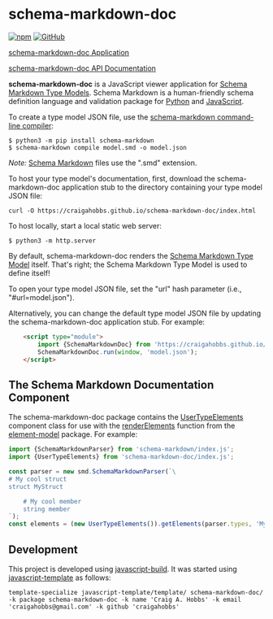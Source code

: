 # schema-markdown-doc

[![npm](https://img.shields.io/npm/v/schema-markdown-doc)](https://www.npmjs.com/package/schema-markdown-doc)
[![GitHub](https://img.shields.io/github/license/craigahobbs/schema-markdown-doc)](https://github.com/craigahobbs/schema-markdown-doc/blob/main/LICENSE)

[schema-markdown-doc Application](https://craigahobbs.github.io/schema-markdown-doc/)

[schema-markdown-doc API Documentation](https://craigahobbs.github.io/schema-markdown-doc/doc/)

**schema-markdown-doc** is a JavaScript viewer application for
[Schema Markdown Type Models](https://craigahobbs.github.io/schema-markdown-doc/#name=TypeModel).
Schema Markdown is a human-friendly schema definition language and validation package for
[Python](https://github.com/craigahobbs/schema-markdown)
and
[JavaScript](https://github.com/craigahobbs/schema-markdown-js).

To create a type model JSON file, use the
[schema-markdown command-line compiler](https://craigahobbs.github.io/schema-markdown/tool.html):

```
$ python3 -m pip install schema-markdown
$ schema-markdown compile model.smd -o model.json
```

*Note:* [Schema Markdown](https://craigahobbs.github.io/schema-markdown/schema-markdown.html)
files use the ".smd" extension.

To host your type model's documentation, first, download the schema-markdown-doc application stub to
the directory containing your type model JSON file:

```
curl -O https://craigahobbs.github.io/schema-markdown-doc/index.html
```

To host locally, start a local static web server:

```
$ python3 -m http.server
```

By default, schema-markdown-doc renders the
[Schema Markdown Type Model](https://craigahobbs.github.io/schema-markdown-doc/#name=TypeModel)
itself. That's right; the Schema Markdown Type Model is used to define itself!

To open your type model JSON file, set the "url" hash parameter (i.e., "#url=model.json").

Alternatively, you can change the default type model JSON file by updating the schema-markdown-doc
application stub. For example:

``` html
    <script type="module">
        import {SchemaMarkdownDoc} from 'https://craigahobbs.github.io/schema-markdown-doc/schema-markdown-doc/index.js';
        SchemaMarkdownDoc.run(window, 'model.json');
    </script>
```


## The Schema Markdown Documentation Component

The schema-markdown-doc package contains the
[UserTypeElements](https://craigahobbs.github.io/schema-markdown-doc/doc/UserTypeElements.html)
component class for use with the
[renderElements](https://craigahobbs.github.io/element-model/global.html#renderElements)
function from the
[element-model](https://craigahobbs.github.io/element-model/)
package. For example:

``` javascript
import {SchemaMarkdownParser} from 'schema-markdown/index.js';
import {UserTypeElements} from 'schema-markdown-doc/index.js';

const parser = new smd.SchemaMarkdownParser(`\
# My cool struct
struct MyStruct

    # My cool member
    string member
`);
const elements = (new UserTypeElements()).getElements(parser.types, 'MyStruct');
```


## Development

This project is developed using [javascript-build](https://github.com/craigahobbs/javascript-build#readme). It was started
using [javascript-template](https://github.com/craigahobbs/javascript-template#readme) as follows:

```
template-specialize javascript-template/template/ schema-markdown-doc/ -k package schema-markdown-doc -k name 'Craig A. Hobbs' -k email 'craigahobbs@gmail.com' -k github 'craigahobbs'
```
